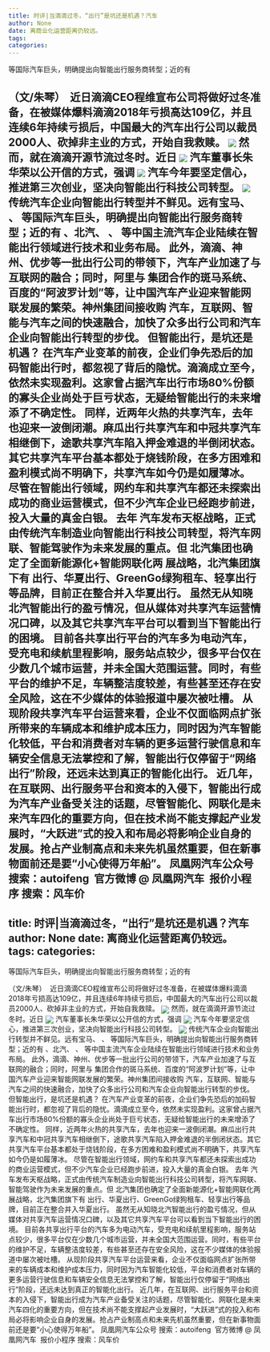 ```yaml
---
title: 时评|当滴滴过冬，“出行”是坑还是机遇？汽车
author: None
date: 离商业化运营距离仍较远。
tags: 
categories: 
---
```

等国际汽车巨头，明确提出向智能出行服务商转型；近的有
<!-- more -->
（文/朱琴）  近日滴滴CEO程维宣布公司将做好过冬准备，在被媒体爆料滴滴2018年亏损高达109亿，并且连续6年持续亏损后，中国最大的汽车出行公司以裁员2000人、砍掉非主业的方式，开始自我救赎。
<img align="center" border="0" src="https://p2.ifengimg.com/2019_08/5CBED0431E16C685AFA9830C99E692BF72B53114_w640_h384.jpg" />
然而，就在滴滴开源节流过冬时。近日
<img align="center" border="0" src="https://p0.ifengimg.com/2019_08/141686E457C88C1C3580CDB788DF39B3CD44421F_w900_h600.jpg" />
汽车董事长朱华荣以公开信的方式，强调
<img align="center" border="0" src="https://p1.ifengimg.com/2019_08/607CF286F6290050B18898EB65AD4B55DA846628_w640_h400.jpg" />
汽车今年要坚定信心，推进第三次创业，坚决向智能出行科技公司转型。
<img align="center" border="0" src="https://p1.ifengimg.com/2019_08/45837BDC55AD28742397B0485748BA0954BB1600_w480_h320.jpg" />
传统汽车企业向智能出行转型并不鲜见。远有宝马、
、
等国际汽车巨头，明确提出向智能出行服务商转型；近的有
、北汽、
、
等中国主流汽车企业陆续在智能出行领域进行技术和业务布局。
此外，滴滴、神州、优步等一批出行公司的带领下，汽车产业加速了与互联网的融合；同时，阿里与
集团合作的斑马系统、百度的“阿波罗计划”等，让中国汽车产业迎来智能网联发展的繁荣。神州集团间接收购
汽车，互联网、智能与汽车之间的快速融合，加快了众多出行公司和汽车企业向智能出行转型的步伐。
但智能出行，是坑还是机遇？
在汽车产业变革的前夜，企业们争先恐后的加码智能出行时，都忽视了背后的隐忧。滴滴成立至今，依然未实现盈利。这家曾占据汽车出行市场80%份额的寡头企业尚处于巨亏状态，无疑给智能出行的未来增添了不确定性。
同样，近两年火热的共享汽车，去年也迎来一波倒闭潮。麻瓜出行共享汽车和中冠共享汽车相继倒下，途歌共享汽车陷入押金难退的半倒闭状态。其它共享汽车平台基本都处于烧钱阶段，在多方困难和盈利模式尚不明确下，共享汽车如今仍是如履薄冰。
尽管在智能出行领域，网约车和共享汽车都还未探索出成功的商业运营模式，但不少汽车企业已经跑步前进，投入大量的真金白银。
去年
汽车发布天枢战略，正式由传统汽车制造业向智能出行科技公司转型，将汽车网联、智能驾驶作为未来发展的重点。但
北汽集团也确定了全面新能源化+智能网联化两
展战略，北汽集团旗下有
出行、华夏出行、GreenGo绿狗租车、轻享出行等品牌，目前正在整合并入华夏出行。
虽然无从知晓北汽智能出行的盈亏情况，但从媒体对共享汽车运营情况口碑，以及其它共享汽车平台可以看到当下智能出行的困境。
目前各共享出行平台的汽车多为电动汽车，受充电和续航里程影响，服务站点较少，很多平台仅在少数几个城市运营，并未全国大范围运营。同时，有些平台的维护不足，车辆整洁度较差，有些甚至还存在安全风险，这在不少媒体的体验报道中屡次被吐槽。
从现阶段共享汽车平台运营来看，企业不仅面临网点扩张所带来的车辆成本和维护成本压力，同时因为汽车智能化较低，平台和消费者对车辆的更多运营行驶信息和车辆安全信息无法掌控和了解，智能出行仅停留于“网络出行”阶段，还远未达到真正的智能化出行。
近几年，在互联网、出行服务平台和资本的入侵下，智能出行成为汽车产业备受关注的话题，尽管智能化、网联化是未来汽车四化的重要方向，但在技术尚不能支撑起产业发展时，“大跃进”式的投入和布局必将影响企业自身的发展。抢占产业制高点和未来先机虽然重要，但在新事物面前还是要“小心使得万年船”。
凤凰网汽车公众号
搜索：autoifeng
 官方微博
@ 凤凰网汽车 
 报价小程序
搜索：风车价
---
title: 时评|当滴滴过冬，“出行”是坑还是机遇？汽车
author: None
date: 离商业化运营距离仍较远。
tags: 
categories: 
---
等国际汽车巨头，明确提出向智能出行服务商转型；近的有
<!-- more -->
（文/朱琴）  近日滴滴CEO程维宣布公司将做好过冬准备，在被媒体爆料滴滴2018年亏损高达109亿，并且连续6年持续亏损后，中国最大的汽车出行公司以裁员2000人、砍掉非主业的方式，开始自我救赎。
<img align="center" border="0" src="https://p2.ifengimg.com/2019_08/5CBED0431E16C685AFA9830C99E692BF72B53114_w640_h384.jpg" />
然而，就在滴滴开源节流过冬时。近日
<img align="center" border="0" src="https://p0.ifengimg.com/2019_08/141686E457C88C1C3580CDB788DF39B3CD44421F_w900_h600.jpg" />
汽车董事长朱华荣以公开信的方式，强调
<img align="center" border="0" src="https://p1.ifengimg.com/2019_08/607CF286F6290050B18898EB65AD4B55DA846628_w640_h400.jpg" />
汽车今年要坚定信心，推进第三次创业，坚决向智能出行科技公司转型。
<img align="center" border="0" src="https://p1.ifengimg.com/2019_08/45837BDC55AD28742397B0485748BA0954BB1600_w480_h320.jpg" />
传统汽车企业向智能出行转型并不鲜见。远有宝马、
、
等国际汽车巨头，明确提出向智能出行服务商转型；近的有
、北汽、
、
等中国主流汽车企业陆续在智能出行领域进行技术和业务布局。
此外，滴滴、神州、优步等一批出行公司的带领下，汽车产业加速了与互联网的融合；同时，阿里与
集团合作的斑马系统、百度的“阿波罗计划”等，让中国汽车产业迎来智能网联发展的繁荣。神州集团间接收购
汽车，互联网、智能与汽车之间的快速融合，加快了众多出行公司和汽车企业向智能出行转型的步伐。
但智能出行，是坑还是机遇？
在汽车产业变革的前夜，企业们争先恐后的加码智能出行时，都忽视了背后的隐忧。滴滴成立至今，依然未实现盈利。这家曾占据汽车出行市场80%份额的寡头企业尚处于巨亏状态，无疑给智能出行的未来增添了不确定性。
同样，近两年火热的共享汽车，去年也迎来一波倒闭潮。麻瓜出行共享汽车和中冠共享汽车相继倒下，途歌共享汽车陷入押金难退的半倒闭状态。其它共享汽车平台基本都处于烧钱阶段，在多方困难和盈利模式尚不明确下，共享汽车如今仍是如履薄冰。
尽管在智能出行领域，网约车和共享汽车都还未探索出成功的商业运营模式，但不少汽车企业已经跑步前进，投入大量的真金白银。
去年
汽车发布天枢战略，正式由传统汽车制造业向智能出行科技公司转型，将汽车网联、智能驾驶作为未来发展的重点。但
北汽集团也确定了全面新能源化+智能网联化两
展战略，北汽集团旗下有
出行、华夏出行、GreenGo绿狗租车、轻享出行等品牌，目前正在整合并入华夏出行。
虽然无从知晓北汽智能出行的盈亏情况，但从媒体对共享汽车运营情况口碑，以及其它共享汽车平台可以看到当下智能出行的困境。
目前各共享出行平台的汽车多为电动汽车，受充电和续航里程影响，服务站点较少，很多平台仅在少数几个城市运营，并未全国大范围运营。同时，有些平台的维护不足，车辆整洁度较差，有些甚至还存在安全风险，这在不少媒体的体验报道中屡次被吐槽。
从现阶段共享汽车平台运营来看，企业不仅面临网点扩张所带来的车辆成本和维护成本压力，同时因为汽车智能化较低，平台和消费者对车辆的更多运营行驶信息和车辆安全信息无法掌控和了解，智能出行仅停留于“网络出行”阶段，还远未达到真正的智能化出行。
近几年，在互联网、出行服务平台和资本的入侵下，智能出行成为汽车产业备受关注的话题，尽管智能化、网联化是未来汽车四化的重要方向，但在技术尚不能支撑起产业发展时，“大跃进”式的投入和布局必将影响企业自身的发展。抢占产业制高点和未来先机虽然重要，但在新事物面前还是要“小心使得万年船”。
凤凰网汽车公众号
搜索：autoifeng
 官方微博
@ 凤凰网汽车 
 报价小程序
搜索：风车价
